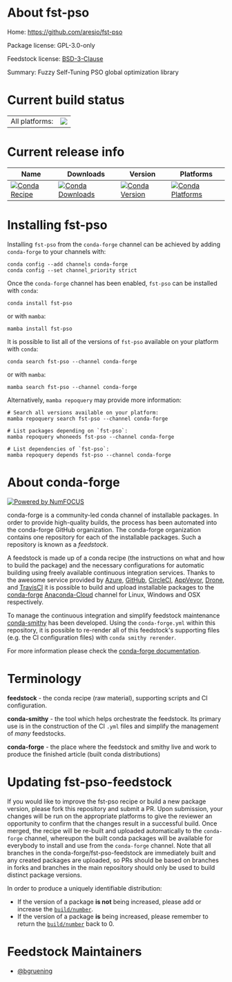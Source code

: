 About fst-pso
=============

Home: https://github.com/aresio/fst-pso

Package license: GPL-3.0-only

Feedstock license: [BSD-3-Clause](https://github.com/conda-forge/fst-pso-feedstock/blob/main/LICENSE.txt)

Summary: Fuzzy Self-Tuning PSO global optimization library

Current build status
====================


<table><tr><td>All platforms:</td>
    <td>
      <a href="https://dev.azure.com/conda-forge/feedstock-builds/_build/latest?definitionId=18516&branchName=main">
        <img src="https://dev.azure.com/conda-forge/feedstock-builds/_apis/build/status/fst-pso-feedstock?branchName=main">
      </a>
    </td>
  </tr>
</table>

Current release info
====================

| Name | Downloads | Version | Platforms |
| --- | --- | --- | --- |
| [![Conda Recipe](https://img.shields.io/badge/recipe-fst--pso-green.svg)](https://anaconda.org/conda-forge/fst-pso) | [![Conda Downloads](https://img.shields.io/conda/dn/conda-forge/fst-pso.svg)](https://anaconda.org/conda-forge/fst-pso) | [![Conda Version](https://img.shields.io/conda/vn/conda-forge/fst-pso.svg)](https://anaconda.org/conda-forge/fst-pso) | [![Conda Platforms](https://img.shields.io/conda/pn/conda-forge/fst-pso.svg)](https://anaconda.org/conda-forge/fst-pso) |

Installing fst-pso
==================

Installing `fst-pso` from the `conda-forge` channel can be achieved by adding `conda-forge` to your channels with:

```
conda config --add channels conda-forge
conda config --set channel_priority strict
```

Once the `conda-forge` channel has been enabled, `fst-pso` can be installed with `conda`:

```
conda install fst-pso
```

or with `mamba`:

```
mamba install fst-pso
```

It is possible to list all of the versions of `fst-pso` available on your platform with `conda`:

```
conda search fst-pso --channel conda-forge
```

or with `mamba`:

```
mamba search fst-pso --channel conda-forge
```

Alternatively, `mamba repoquery` may provide more information:

```
# Search all versions available on your platform:
mamba repoquery search fst-pso --channel conda-forge

# List packages depending on `fst-pso`:
mamba repoquery whoneeds fst-pso --channel conda-forge

# List dependencies of `fst-pso`:
mamba repoquery depends fst-pso --channel conda-forge
```


About conda-forge
=================

[![Powered by
NumFOCUS](https://img.shields.io/badge/powered%20by-NumFOCUS-orange.svg?style=flat&colorA=E1523D&colorB=007D8A)](https://numfocus.org)

conda-forge is a community-led conda channel of installable packages.
In order to provide high-quality builds, the process has been automated into the
conda-forge GitHub organization. The conda-forge organization contains one repository
for each of the installable packages. Such a repository is known as a *feedstock*.

A feedstock is made up of a conda recipe (the instructions on what and how to build
the package) and the necessary configurations for automatic building using freely
available continuous integration services. Thanks to the awesome service provided by
[Azure](https://azure.microsoft.com/en-us/services/devops/), [GitHub](https://github.com/),
[CircleCI](https://circleci.com/), [AppVeyor](https://www.appveyor.com/),
[Drone](https://cloud.drone.io/welcome), and [TravisCI](https://travis-ci.com/)
it is possible to build and upload installable packages to the
[conda-forge](https://anaconda.org/conda-forge) [Anaconda-Cloud](https://anaconda.org/)
channel for Linux, Windows and OSX respectively.

To manage the continuous integration and simplify feedstock maintenance
[conda-smithy](https://github.com/conda-forge/conda-smithy) has been developed.
Using the ``conda-forge.yml`` within this repository, it is possible to re-render all of
this feedstock's supporting files (e.g. the CI configuration files) with ``conda smithy rerender``.

For more information please check the [conda-forge documentation](https://conda-forge.org/docs/).

Terminology
===========

**feedstock** - the conda recipe (raw material), supporting scripts and CI configuration.

**conda-smithy** - the tool which helps orchestrate the feedstock.
                   Its primary use is in the construction of the CI ``.yml`` files
                   and simplify the management of *many* feedstocks.

**conda-forge** - the place where the feedstock and smithy live and work to
                  produce the finished article (built conda distributions)


Updating fst-pso-feedstock
==========================

If you would like to improve the fst-pso recipe or build a new
package version, please fork this repository and submit a PR. Upon submission,
your changes will be run on the appropriate platforms to give the reviewer an
opportunity to confirm that the changes result in a successful build. Once
merged, the recipe will be re-built and uploaded automatically to the
`conda-forge` channel, whereupon the built conda packages will be available for
everybody to install and use from the `conda-forge` channel.
Note that all branches in the conda-forge/fst-pso-feedstock are
immediately built and any created packages are uploaded, so PRs should be based
on branches in forks and branches in the main repository should only be used to
build distinct package versions.

In order to produce a uniquely identifiable distribution:
 * If the version of a package **is not** being increased, please add or increase
   the [``build/number``](https://docs.conda.io/projects/conda-build/en/latest/resources/define-metadata.html#build-number-and-string).
 * If the version of a package **is** being increased, please remember to return
   the [``build/number``](https://docs.conda.io/projects/conda-build/en/latest/resources/define-metadata.html#build-number-and-string)
   back to 0.

Feedstock Maintainers
=====================

* [@bgruening](https://github.com/bgruening/)

